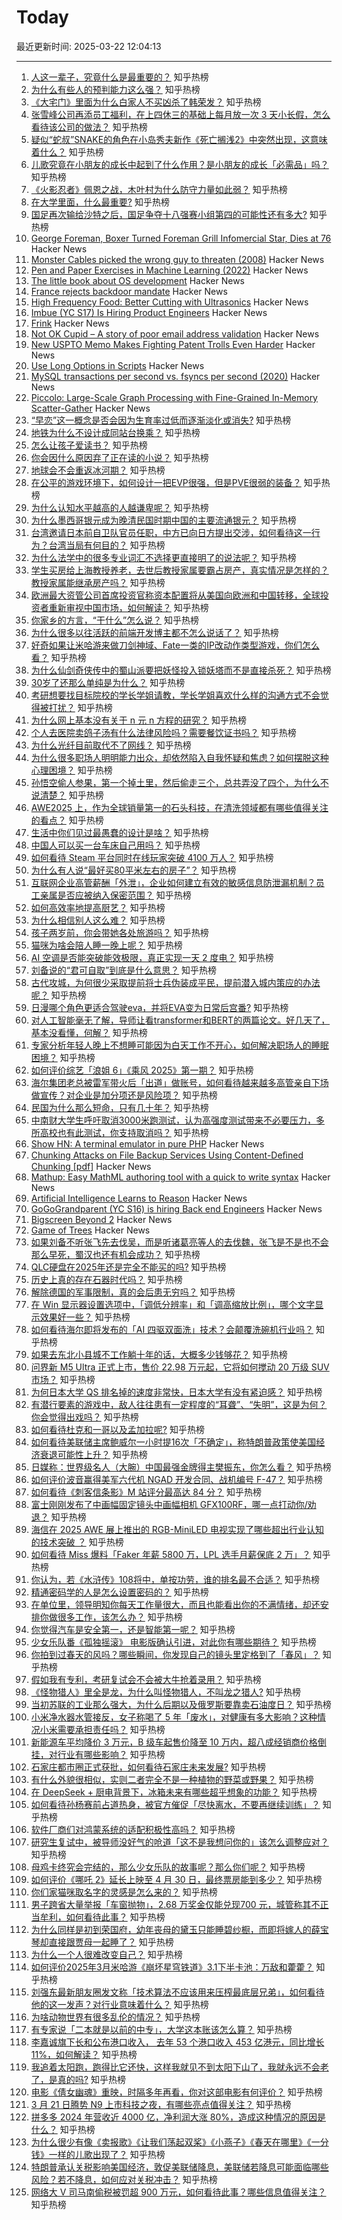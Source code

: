 # Today

最近更新时间: 2025-03-22 12:04:13

--- 
1. [人这一辈子，究竟什么是最重要的？](https://www.zhihu.com/question/15408799167) 知乎热榜
2. [为什么有些人的预判能力这么强？](https://www.zhihu.com/question/631815884) 知乎热榜
3. [《大宅门》里面为什么白家人不买凶杀了韩荣发？](https://www.zhihu.com/question/291866893) 知乎热榜
4. [张雪峰公司再添员工福利，在上四休三的基础上每月放一次 3 天小长假，怎么看待该公司的做法？](https://www.zhihu.com/question/15396338943) 知乎热榜
5. [疑似“蛇叔”SNAKE的角色在小岛秀夫新作《死亡搁浅2》中突然出现，这意味着什么？](https://www.zhihu.com/question/14562118735) 知乎热榜
6. [儿歌究竟在小朋友的成长中起到了什么作用？是小朋友的成长「必需品」吗？](https://www.zhihu.com/question/15274265762) 知乎热榜
7. [《火影忍者》佩恩之战，木叶村为什么防守力量如此弱？](https://www.zhihu.com/question/553952488) 知乎热榜
8. [在大学里面，什么最重要?](https://www.zhihu.com/question/14355701741) 知乎热榜
9. [国足再次输给沙特之后，国足争夺十八强赛小组第四的可能性还有多大?](https://www.zhihu.com/question/15454880324) 知乎热榜
10. [George Foreman, Boxer Turned Foreman Grill Infomercial Star, Dies at 76](https://variety.com/2025/tv/news/george-foreman-boxer-infomercial-star-dies-1236345523/) Hacker News
11. [Monster Cables picked the wrong guy to threaten (2008)](https://www.oncontracts.com/monster-cables-picked-the-wrong-guy-to-threaten/) Hacker News
12. [Pen and Paper Exercises in Machine Learning (2022)](https://arxiv.org/abs/2206.13446) Hacker News
13. [The little book about OS development](https://littleosbook.github.io/) Hacker News
14. [France rejects backdoor mandate](https://www.eff.org/deeplinks/2025/03/win-encryption-france-rejects-backdoor-mandate) Hacker News
15. [High Frequency Food: Better Cutting with Ultrasonics](https://hackaday.com/2025/03/21/high-frequency-food-better-cutting-with-ultrasonics/) Hacker News
16. [Imbue (YC S17) Is Hiring Product Engineers](https://news.ycombinator.com/item?id=43442360) Hacker News
17. [Frink](https://frinklang.org/) Hacker News
18. [Not OK Cupid – A story of poor email address validation](https://www.fastmail.com/blog/not-ok-cupid/) Hacker News
19. [New USPTO Memo Makes Fighting Patent Trolls Even Harder](https://www.eff.org/deeplinks/2025/03/new-uspto-memo-makes-fighting-patent-trolls-even-harder) Hacker News
20. [Use Long Options in Scripts](https://matklad.github.io/2025/03/21/use-long-options-in-scripts.html) Hacker News
21. [MySQL transactions per second vs. fsyncs per second (2020)](https://sirupsen.com/napkin/problem-10-mysql-transactions-per-second) Hacker News
22. [Piccolo: Large-Scale Graph Processing with Fine-Grained In-Memory Scatter-Gather](https://arxiv.org/abs/2503.05116) Hacker News
23. [“早恋”这一概念是否会因为生育率过低而逐渐淡化或消失?](https://www.zhihu.com/question/15139110880) 知乎热榜
24. [地铁为什么不设计成同站台换乘？](https://www.zhihu.com/question/9451101464) 知乎热榜
25. [怎么让孩子爱读书？](https://www.zhihu.com/question/1885147719942780754) 知乎热榜
26. [你会因什么原因弃了正在读的小说？](https://www.zhihu.com/question/616941387) 知乎热榜
27. [地球会不会重返冰河期？](https://www.zhihu.com/question/263945686) 知乎热榜
28. [在公平的游戏环境下，如何设计一把EVP很强，但是PVE很弱的装备？](https://www.zhihu.com/question/657319280) 知乎热榜
29. [为什么认知水平越高的人越谦卑呢？](https://www.zhihu.com/question/11003111082) 知乎热榜
30. [为什么墨西哥银元成为晚清民国时期中国的主要流通银元？](https://www.zhihu.com/question/15117613510) 知乎热榜
31. [台湾邀请日本前自卫队官员任职，中方已向日方提出交涉，如何看待这一行为？台湾当局有何目的？](https://www.zhihu.com/question/15489636283) 知乎热榜
32. [为什么法学中的很多专业词汇不选择更直接明了的说法呢？](https://www.zhihu.com/question/611720193) 知乎热榜
33. [学生买房给上海教授养老，去世后教授家属要霸占房产，真实情况是怎样的？教授家属能继承房产吗？](https://www.zhihu.com/question/15463753362) 知乎热榜
34. [欧洲最大资管公司首席投资官称资本配置将从美国向欧洲和中国转移，全球投资者重新审视中国市场，如何解读？](https://www.zhihu.com/question/15513422886) 知乎热榜
35. [你家乡的方言，“干什么”怎么说？](https://www.zhihu.com/question/13084934421) 知乎热榜
36. [为什么很多以往活跃的前端开发博主都不怎么说话了？](https://www.zhihu.com/question/14593370597) 知乎热榜
37. [好奇如果让米哈游来做刀剑神域、Fate一类的IP改动作类型游戏，你们怎么看？](https://www.zhihu.com/question/15197876474) 知乎热榜
38. [为什么仙剑奇侠传中的蜀山派要把妖怪投入锁妖塔而不是直接杀死？](https://www.zhihu.com/question/14482703121) 知乎热榜
39. [30岁了还那么单纯是为什么？](https://www.zhihu.com/question/558569548) 知乎热榜
40. [考研想要找目标院校的学长学姐请教，学长学姐喜欢什么样的沟通方式不会觉得被打扰？](https://www.zhihu.com/question/14173040870) 知乎热榜
41. [为什么网上基本没有关于 n 元 n 方程的研究？](https://www.zhihu.com/question/14869828856) 知乎热榜
42. [个人去医院卖鸽子汤有什么法律风险吗？需要餐饮证书吗？](https://www.zhihu.com/question/11470961888) 知乎热榜
43. [为什么光纤目前取代不了网线？](https://www.zhihu.com/question/559392305) 知乎热榜
44. [为什么很多职场人明明能力出众，却依然陷入自我怀疑和焦虑？如何摆脱这种心理困境？](https://www.zhihu.com/question/15152184170) 知乎热榜
45. [孙悟空偷人参果，第一个掉土里，然后偷走三个，总共弄没了四个，为什么不说清楚？](https://www.zhihu.com/question/10750497343) 知乎热榜
46. [AWE2025 上，作为全球销量第一的石头科技，在清洗领域都有哪些值得关注的看点？](https://www.zhihu.com/question/15323215027) 知乎热榜
47. [生活中你们见过最愚蠢的设计是啥？](https://www.zhihu.com/question/41685800) 知乎热榜
48. [中国人可以买一台车床自己用吗？](https://www.zhihu.com/question/281343867) 知乎热榜
49. [如何看待 Steam 平台同时在线玩家突破 4100 万人？](https://www.zhihu.com/question/15249203563) 知乎热榜
50. [为什么有人说“最好买80平米左右的房子”？](https://www.zhihu.com/question/298498255) 知乎热榜
51. [互联网企业高管薪酬「外泄」，企业如何建立有效的敏感信息防泄漏机制？员工亲属是否应被纳入保密范围？](https://www.zhihu.com/question/15267901487) 知乎热榜
52. [如何高效率地提高厨艺？](https://www.zhihu.com/question/19664006) 知乎热榜
53. [为什么相信别人这么难？](https://www.zhihu.com/question/408290558) 知乎热榜
54. [孩子两岁前，你会带她各处旅游吗？](https://www.zhihu.com/question/1886026770437866555) 知乎热榜
55. [猫咪为啥会陪人睡一晚上呢？](https://www.zhihu.com/question/13289247152) 知乎热榜
56. [AI 空调是否能突破能效极限，真正实现一天 2 度电？](https://www.zhihu.com/question/14908663639) 知乎热榜
57. [刘备说的“君可自取”到底是什么意思？](https://www.zhihu.com/question/660666163) 知乎热榜
58. [古代攻城，为何很少采取提前将士兵伪装成平民，提前潜入城内策应的办法呢？](https://www.zhihu.com/question/15078690483) 知乎热榜
59. [日漫哪个角色更适合驾驶eva，并将EVA变为日常后宫番?](https://www.zhihu.com/question/15230357171) 知乎热榜
60. [对人工智能毫无了解，导师让看transformer和BERT的两篇论文。好几天了，基本没看懂，何解？](https://www.zhihu.com/question/568969384) 知乎热榜
61. [专家分析年轻人晚上不想睡可能因为白天工作不开心，如何解决职场人的睡眠困境？](https://www.zhihu.com/question/15465236413) 知乎热榜
62. [如何评价综艺「浪姐 6」《乘风 2025》第一期？](https://www.zhihu.com/question/15381595866) 知乎热榜
63. [海尔集团老总被雷军带火后「出道」做账号，如何看待越来越多高管亲自下场做宣传？对企业是加分项还是风险项？](https://www.zhihu.com/question/15495293290) 知乎热榜
64. [民国为什么那么短命，只有几十年？](https://www.zhihu.com/question/663070957) 知乎热榜
65. [中南财大学生呼吁取消3000米跑测试，认为高强度测试带来不必要压力，多所高校也有此测试，你支持取消吗？](https://www.zhihu.com/question/15320532633) 知乎热榜
66. [Show HN: A terminal emulator in pure PHP](https://github.com/soloterm/screen) Hacker News
67. [Chunking Attacks on File Backup Services Using Content-Deﬁned Chunking [pdf]](https://www.daemonology.net/blog/chunking-attacks.pdf) Hacker News
68. [Mathup: Easy MathML authoring tool with a quick to write syntax](https://mathup.xyz/) Hacker News
69. [Artificial Intelligence Learns to Reason](https://www.science.org/doi/10.1126/science.adw5211) Hacker News
70. [GoGoGrandparent (YC S16) is hiring Back end Engineers](https://news.ycombinator.com/item?id=43438166) Hacker News
71. [Bigscreen Beyond 2](https://www.bigscreenvr.com/) Hacker News
72. [Game of Trees](https://gameoftrees.org/index.html) Hacker News
73. [如果刘备不听张飞先去伐吴，而是听诸葛亮等人的去伐魏，张飞是不是也不会那么早死，蜀汉也还有机会成功？](https://www.zhihu.com/question/14449871069) 知乎热榜
74. [QLC硬盘在2025年还是完全不能买的吗?](https://www.zhihu.com/question/15014061447) 知乎热榜
75. [历史上真的存在石器时代吗？](https://www.zhihu.com/question/65569190) 知乎热榜
76. [解除德国的军事限制，真的会后患无穷吗？](https://www.zhihu.com/question/15143853736) 知乎热榜
77. [在 Win 显示器设置选项中，「调低分辨率」和「调高缩放比例」，哪个文字显示效果好一些？](https://www.zhihu.com/question/14929799131) 知乎热榜
78. [如何看待海尔即将发布的「AI 四驱双面洗」技术？会颠覆洗碗机行业吗？](https://www.zhihu.com/question/14909363383) 知乎热榜
79. [如果去东北小县城不工作躺十年的话，大概多少钱够花？](https://www.zhihu.com/question/15159076844) 知乎热榜
80. [问界新 M5 Ultra 正式上市，售价 22.98 万元起，它将如何搅动 20 万级 SUV 市场？](https://www.zhihu.com/question/15393622358) 知乎热榜
81. [为何日本大学 QS 排名掉的速度非常快，日本大学有没有紧迫感？](https://www.zhihu.com/question/10223392112) 知乎热榜
82. [有潜行要素的游戏中，敌人往往患有一定程度的“耳聋”、“失明”，这是为何？你会觉得出戏吗？](https://www.zhihu.com/question/15460265049) 知乎热榜
83. [如何看待杜克和一哥以及孟加拉呢?](https://www.zhihu.com/question/15301640598) 知乎热榜
84. [如何看待美联储主席鲍威尔一小时提16次「不确定」，称特朗普政策使美国经济衰退可能性上升？](https://www.zhihu.com/question/15390933289) 知乎热榜
85. [日媒称：世界级名人（大腕）中国最强金牌得主樊振东，你怎么看？](https://www.zhihu.com/question/15495978444) 知乎热榜
86. [如何评价波音赢得美军六代机 NGAD 开发合同、战机编号 F-47？](https://www.zhihu.com/question/15524861653) 知乎热榜
87. [如何看待《刺客信条影》M 站评分最高达 84 分？](https://www.zhihu.com/question/15314182827) 知乎热榜
88. [富士刚刚发布了中画幅固定镜头中画幅相机 GFX100RF，哪一点打动你/劝退？](https://www.zhihu.com/question/15436420699) 知乎热榜
89. [海信在 2025 AWE 展上推出的 RGB-MiniLED 电视实现了哪些超出行业认知的技术突破 ？](https://www.zhihu.com/question/15257260859) 知乎热榜
90. [如何看待 Miss 爆料「Faker 年薪 5800 万，LPL 选手月薪保底 2 万」？](https://www.zhihu.com/question/15409924749) 知乎热榜
91. [你认为，若《水浒传》108将中，单按功劳，谁的排名最不合适？](https://www.zhihu.com/question/394995772) 知乎热榜
92. [精通密码学的人是怎么设置密码的？](https://www.zhihu.com/question/307457182) 知乎热榜
93. [在单位里，领导明知你每天工作量很大，而且也能看出你的不满情绪，却还安排你做很多工作，该怎么办？](https://www.zhihu.com/question/14865718868) 知乎热榜
94. [你觉得汽车是安全第一，还是智能第一呢？](https://www.zhihu.com/question/663201255) 知乎热榜
95. [少女乐队番《孤独摇滚》 电影版确认引进，对此你有哪些期待？](https://www.zhihu.com/question/15393417084) 知乎热榜
96. [你拍到过春天的风吗？哪些瞬间，你发现自己的镜头里定格到了「春风」？](https://www.zhihu.com/question/14669172778) 知乎热榜
97. [假如我有专利，考研复试会不会被大牛抢着录用？](https://www.zhihu.com/question/15400086735) 知乎热榜
98. [《怪物猎人》里全是龙，为什么叫怪物猎人，不叫龙之猎人?](https://www.zhihu.com/question/2179125634) 知乎热榜
99. [当初苏联的工业那么强大，为什么后期以及俄罗斯要靠卖石油度日？](https://www.zhihu.com/question/494549356) 知乎热榜
100. [小米净水器水管接反，女子称喝了 5 年「废水」，对健康有多大影响？这种情况小米需要承担责任吗？](https://www.zhihu.com/question/15435239271) 知乎热榜
101. [新能源车平均降价 3 万元，B 级车起售价降至 10 万内，超八成经销商价格倒挂，对行业有哪些影响？](https://www.zhihu.com/question/15390619471) 知乎热榜
102. [石家庄都市圈正式获批，如何看待石家庄未来发展?](https://www.zhihu.com/question/15408795011) 知乎热榜
103. [有什么外貌很相似，实则二者完全不是一种植物的野菜或野果？](https://www.zhihu.com/question/14603271745) 知乎热榜
104. [在 DeepSeek + 厨电背景下，冰箱未来有哪些超乎想象的功能？](https://www.zhihu.com/question/14909247873) 知乎热榜
105. [如何看待孙杨赛前占道热身，被官方催促「尽快离水，不要再继续训练」？](https://www.zhihu.com/question/15352042475) 知乎热榜
106. [软件厂商们对鸿蒙系统的适配积极性高吗？](https://www.zhihu.com/question/662471655) 知乎热榜
107. [研究生复试中，被导师没好气的呛道「这不是我想问你的」该怎么调整应对？](https://www.zhihu.com/question/14566514129) 知乎热榜
108. [母鸡卡终究会完结的，那么少女乐队的故事呢？那么你们呢？](https://www.zhihu.com/question/15475567586) 知乎热榜
109. [如何评价《哪吒 2》延长上映至 4 月 30 日，最终票房能到多少？](https://www.zhihu.com/question/15469206165) 知乎热榜
110. [你们家猫咪取名字的灵感是怎么来的？](https://www.zhihu.com/question/666969974) 知乎热榜
111. [男子跨省大量举报「车窗抛物」，2.68 万奖金仅能兑现700 元，城管称其不正当牟利，如何看待此事？](https://www.zhihu.com/question/15425122035) 知乎热榜
112. [为什么同样是初到荣国府，幼年丧母的黛玉只能睡碧纱橱，而即将嫁人的薛宝琴却直接跟贾母一起睡了？](https://www.zhihu.com/question/15330617428) 知乎热榜
113. [为什么一个人很难改变自己？](https://www.zhihu.com/question/658466417) 知乎热榜
114. [如何评价2025年3月米哈游《崩坏星穹铁道》3.1下半卡池：万敌和藿藿？](https://www.zhihu.com/question/15343191350) 知乎热榜
115. [刘强东最新朋友圈发文称「技术算法不应该用来压榨最底层兄弟」，如何看待他的这一发声？对行业意味着什么？](https://www.zhihu.com/question/15475073304) 知乎热榜
116. [为啥动物世界有很多乱伦的情况？](https://www.zhihu.com/question/660292151) 知乎热榜
117. [有专家说「二本就是以前的中专」，大学这本账该怎么算？](https://www.zhihu.com/question/661642126) 知乎热榜
118. [李嘉诚旗下长和公布港口收入， 去年 53 个港口收入 453 亿港元，同比增长 11%，如何解读？](https://www.zhihu.com/question/15471955320) 知乎热榜
119. [我追着太阳跑，跑得比它还快，这样我就见不到太阳下山了，我就永远不会老了，是真的吗?](https://www.zhihu.com/question/14350570126) 知乎热榜
120. [电影《倩女幽魂》重映，时隔多年再看，你对这部电影有何评价？](https://www.zhihu.com/question/15433964640) 知乎热榜
121. [3 月 21 日腾势 N9 上市科技之夜，有哪些亮点值得关注？](https://www.zhihu.com/question/15515790633) 知乎热榜
122. [拼多多 2024 年营收近 4000 亿，净利润大涨 80%，造成这种情况的原因是什么？](https://www.zhihu.com/question/15459784425) 知乎热榜
123. [为什么很少有像《卖报歌》《让我们荡起双桨》《小燕子》《春天在哪里》《一分钱》一样的儿歌出现了？](https://www.zhihu.com/question/347331433) 知乎热榜
124. [特朗普承认关税影响美国经济，敦促美联储降息，美联储若降息可能面临哪些风险？若不降息，如何应对关税冲击？](https://www.zhihu.com/question/15462163733) 知乎热榜
125. [网络大 V 司马南偷税被罚超 900 万元，如何看待此事？哪些信息值得关注？](https://www.zhihu.com/question/15464307536) 知乎热榜

